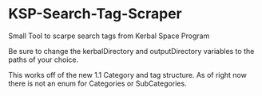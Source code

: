 # KSP-Search-Tag-Scraper
Small Tool to scarpe search tags from Kerbal Space Program


Be sure to change the kerbalDirectory and outputDirectory variables to the paths of your choice. 

This works off of the new 1.1 Category and tag structure. As of right now there is not an enum for Categories or SubCategories.
